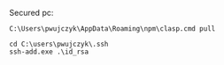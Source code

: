 
Secured pc:
```
C:\Users\pwujczyk\AppData\Roaming\npm\clasp.cmd pull

cd C:\users\pwujczyk\.ssh
ssh-add.exe .\id_rsa
```